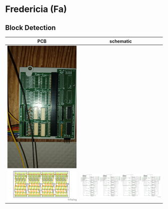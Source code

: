 # Fredericia (Fa)

## Block Detection

|PCB|schematic|
|:---:|:---:|
|![BD- Fredericia](./Images/20240424_203733.jpg)||
|![BD- Fredericia](./Images/BlockDetectormed_6_Dioder_Optokobler_pcb.png)|![BD- Fredericia](./Images/BlockDetectormed_6_Dioder_Optokobler_schem.png)|
